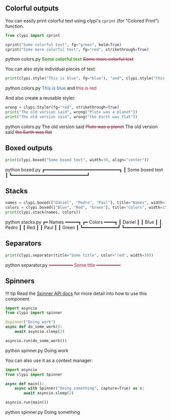 ## Colorful outputs

You can easily print colorful text using clypi's `cprint` (for "Colored Print") function.

<!-- mdtest -->
```python title="colors.py"
from clypi import cprint

cprint("Some colorful text", fg="green", bold=True)
cprint("Some more colorful text", fg="red", strikethrough=True)
```

<div class="termy">
    <span data-ty="input">python colors.py</span>
    <span data-ty><b><font color="#40a02b">Some colorful text</font></b></span>
    <span data-ty><s><font color="#d20f39">Some more colorful text</font></s></span>
</div>

You can also style individual pieces of text:

<!-- mdtest -->
```python title="colors.py"
print(clypi.style("This is blue", fg="blue"), "and", clypi.style("this is red", fg="red"))
```

<div class="termy">
    <span data-ty="input">python colors.py</span>
    <span data-ty><font color="#1e66f5">This is blue</font> and <font color="#d20f39">this is red</font></span>
</div>

And also create a reusable styler:

<!-- mdtest -->
```python title="colors.py"
wrong = clypi.Styler(fg="red", strikethrough=True)
print("The old version said", wrong("Pluto was a planet"))
print("The old version said", wrong("the Earth was flat"))
```

<div class="termy">
    <span data-ty="input">python colors.py</span>
    <span data-ty>The old version said <s><font color="#d20f39">Pluto was a planet</font></s></span>
    <span data-ty>The old version said <s><font color="#d20f39">the Earth was flat</font></s></span>
</div>

## Boxed outputs

<!-- mdtest -->
```python title="boxed.py"
print(clypi.boxed("Some boxed text", width=30, align="center"))
```

<div class="termy">
    <span data-ty="input">python boxed.py</span>
<span data-ty>┏━━━━━━━━━━━━━━━━━━━━━━━━━━━━┓
┃       Some boxed text      ┃
┗━━━━━━━━━━━━━━━━━━━━━━━━━━━━┛</span>
</div>

## Stacks


<!-- mdtest -->
```python title="stacks.py"
names = clypi.boxed(["Daniel", "Pedro", "Paul"], title="Names", width=15)
colors = clypi.boxed(["Blue", "Red", "Green"], title="Colors", width=15)
print(clypi.stack(names, colors))
```

<div class="termy">
    <span data-ty="input">python stacks.py</span>
<span data-ty>┏━ Names ━━━━━┓  ┏━ Colors ━━━━┓
┃ Daniel      ┃  ┃ Blue        ┃
┃ Pedro       ┃  ┃ Red         ┃
┃ Paul        ┃  ┃ Green       ┃
┗━━━━━━━━━━━━━┛  ┗━━━━━━━━━━━━━┛</span>
</div>

## Separators

<!-- mdtest -->
```python title="separator.py"
print(clypi.separator(title="Some title", color="red", width=30))
```

<div class="termy">
    <span data-ty="input">python separator.py</span>
<span data-ty><font color="#d20f39">━━━━━━━━━ Some title ━━━━━━━━━</font></span>
</div>


## Spinners

!!! tip
    Read the [Spinner API docs](../api/components.md#spinner) for more detail into how to use
    this component.

<!-- mdtest -->
```python title="spinner.py" hl_lines="4"
import asyncio
from clypi import spinner

@spinner("Doing work")
async def do_some_work():
    await asyncio.sleep(2)

asyncio.run(do_some_work())
```

<div class="termy">
<span data-ty="input">python spinner.py</span>
<span data-ty><span class="clypi-spinner"></span> Doing work</span>
</div>


You can also use it as a context manager:
<!-- mdtest -->
```python title="spinner.py" hl_lines="5"
import asyncio
from clypi import Spinner

async def main():
    async with Spinner("Doing something", capture=True) as s:
        await asyncio.sleep(2)

asyncio.run(main())
```
<div class="termy">
<span data-ty="input">python spinner.py</span>
<span data-ty><span class="clypi-spinner"></span> Doing something</span>
</div>

